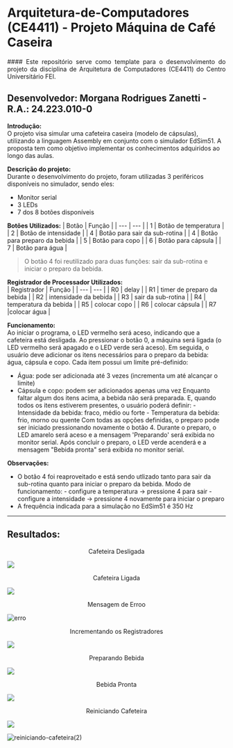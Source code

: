 # Arquitetura-de-Computadores (CE4411) - Projeto Máquina de Café Caseira

<p align="justify">
#### Este repositório serve como template para o desenvolvimento do projeto da disciplina de Arquitetura de Computadores (CE4411) do Centro Universitário FEI.

**Desenvolvedor:** Morgana Rodrigues Zanetti - R.A.: 24.223.010-0
---

**Introdução:**  
O projeto visa simular uma cafeteira caseira (modelo de cápsulas), utilizando a linguagem Assembly em conjunto com o simulador EdSim51. A proposta tem como objetivo implementar os conhecimentos adquiridos ao longo das aulas.


**Descrição do projeto:**  
Durante o desenvolvimento do projeto, foram utilizadas 3 periféricos disponíveis no simulador, sendo eles:
  - Monitor serial
  - 3 LEDs
  - 7 dos 8 botões disponíveis 

**Botões Utilizados:**
| Botão | Função | 
| --- | --- |
| 1 | Botão de temperatura | 
| 2 | Botão de intensidade |
| 4 | Botão para sair da sub-rotina |
| 4 | Botão para preparo da bebida |
| 5 | Botão para copo |
| 6 | Botão para cápsula |
| 7 | Botão para água |

>O botão 4 foi reutilizado para duas funções: sair da sub-rotina e iniciar o preparo da bebida.
    
**Registrador de Processador Utilizados:**  
| Registrador | Função |
| --- | --- |
| R0 | delay |
| R1 | timer de preparo da bebida |
| R2 | intensidade da bebida |
| R3 | sair da sub-rotina |
| R4 | temperatura da bebida |
| R5 | colocar copo |
| R6 | colocar cápsula |
| R7 |colocar água |

**Funcionamento:**  
Ao iniciar o programa, o LED vermelho será aceso, indicando que a cafeteira está desligada. Ao pressionar o botão 0, a máquina será ligada (o LED vermelho será apagado e o LED verde será aceso). Em seguida, o usuário deve adicionar os itens necessários para o preparo da bebida: água, cápsula e copo. Cada item possui um limite pré-definido:
   - Água: pode ser adicionada até 3 vezes (incrementa um até alcançar o limite)
   - Cápsula e copo: podem ser adicionados apenas uma vez
Enquanto faltar algum dos itens acima, a bebida não será preparada. E, quando todos os itens estiverem presentes, o usuário poderá definir:
	- Intensidade da bebida: fraco, médio ou forte
 	- Temperatura da bebida: frio, morno ou quente
Com todas as opções definidas, o preparo pode ser iniciado pressionando novamente o botão 4. Durante o preparo, o LED amarelo será aceso e a mensagem 'Preparando' será exibida no monitor serial. Após concluir o preparo, o LED verde acenderá e a mensagem "Bebida pronta" será exibida no monitor serial.

**Observações:**  
 - O botão 4 foi reaproveitado e está sendo utlizado tanto para sair da sub-rotina quanto para iniciar o preparo da bebida. Modo de funcionamento:
		- configure a temperatura → pressione 4 para sair
		- configure a intensidade → pressione 4 novamente para iniciar o preparo
 - A frequência indicada para a simulação no EdSim51 é 350 Hz
</p>

---
## **Resultados:**  
<p align="center">
Cafeteira Desligada
</p>

![](https://github.com/user-attachments/assets/e9e0c189-d838-48b9-8cc2-a65a36f1a321)

<p align="center">
Cafeteira Ligada
</p>

![](https://github.com/user-attachments/assets/7b6238aa-eb83-45e5-91e7-2bafdcf7252e)


<p align="center">
Mensagem de Erroo
</p>

![erro](https://github.com/user-attachments/assets/d098b654-136f-4862-85ee-c0858b428c41)


<p align="center">
Incrementando os Registradores
</p>

![](https://github.com/user-attachments/assets/175073c1-a723-4eb3-8a4b-b4d69bbeaf0d)


<p align="center">
Preparando Bebida
</p>

![](https://github.com/user-attachments/assets/2fa5b5c3-fea6-4036-8916-beba28a39cdb)


<p align="center">
Bebida Pronta
</p>

![](https://github.com/user-attachments/assets/90b6ebc9-e331-4d3d-956b-5aaa9aca02ba)


<p align="center">
Reiniciando Cafeteira
</p>

![](https://github.com/user-attachments/assets/4102f724-e67f-4307-ad28-c3a6aa177be4)

![reiniciando-cafeteira(2)](https://github.com/user-attachments/assets/02ea0307-d4b6-4b11-ac49-78926d3d7812)
